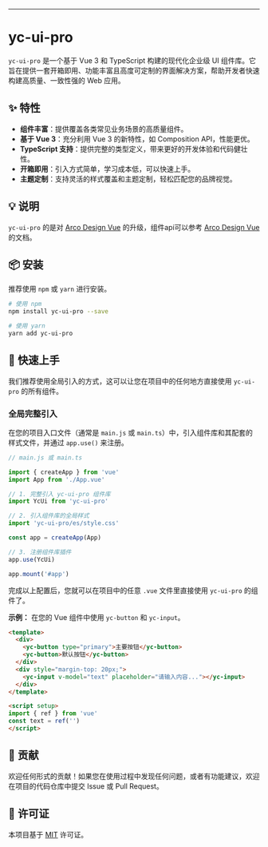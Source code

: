 
---

# yc-ui-pro 

`yc-ui-pro` 是一个基于 Vue 3 和 TypeScript 构建的现代化企业级 UI 组件库。它旨在提供一套开箱即用、功能丰富且高度可定制的界面解决方案，帮助开发者快速构建高质量、一致性强的 Web 应用。

## ✨ 特性

*   **组件丰富**：提供覆盖各类常见业务场景的高质量组件。
*   **基于 Vue 3**：充分利用 Vue 3 的新特性，如 Composition API，性能更优。
*   **TypeScript 支持**：提供完整的类型定义，带来更好的开发体验和代码健壮性。
*   **开箱即用**：引入方式简单，学习成本低，可以快速上手。
*   **主题定制**：支持灵活的样式覆盖和主题定制，轻松匹配您的品牌视觉。

## 💡 说明
`yc-ui-pro` 的是对 [Arco Design Vue](https://arco.design/vue/docs/start) 的升级，组件api可以参考 [Arco Design Vue](https://arco.design/vue/docs/start) 的文档。

## 📦 安装

推荐使用 `npm` 或 `yarn` 进行安装。

```bash
# 使用 npm
npm install yc-ui-pro --save

# 使用 yarn
yarn add yc-ui-pro
```

## 🚀 快速上手

我们推荐使用全局引入的方式，这可以让您在项目中的任何地方直接使用 `yc-ui-pro` 的所有组件。

### 全局完整引入

在您的项目入口文件（通常是 `main.js` 或 `main.ts`）中，引入组件库和其配套的样式文件，并通过 `app.use()` 来注册。

```javascript
// main.js 或 main.ts

import { createApp } from 'vue'
import App from './App.vue'

// 1. 完整引入 yc-ui-pro 组件库
import YcUi from 'yc-ui-pro'

// 2. 引入组件库的全局样式
import 'yc-ui-pro/es/style.css'

const app = createApp(App)

// 3. 注册组件库插件
app.use(YcUi)

app.mount('#app')
```

完成以上配置后，您就可以在项目中的任意 `.vue` 文件里直接使用 `yc-ui-pro` 的组件了。

**示例：**
在您的 Vue 组件中使用 `yc-button` 和 `yc-input`。

```html
<template>
  <div>
    <yc-button type="primary">主要按钮</yc-button>
    <yc-button>默认按钮</yc-button>
  </div>
  <div style="margin-top: 20px;">
    <yc-input v-model="text" placeholder="请输入内容..."></yc-input>
  </div>
</template>

<script setup>
import { ref } from 'vue'
const text = ref('')
</script>
```

## 🤝 贡献

欢迎任何形式的贡献！如果您在使用过程中发现任何问题，或者有功能建议，欢迎在项目的代码仓库中提交 Issue 或 Pull Request。

## 📄 许可证

本项目基于 [MIT](https://opensource.org/licenses/MIT) 许可证。